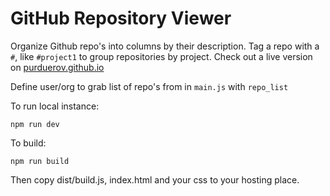# GitHub Repository Viewer
Organize Github repo's into columns by their description. Tag a repo with a `#`,
like `#project1` to group repositories by project. Check out a live version on
[purduerov.github.io](https://purduerov.github.io)

Define user/org to grab list of repo's from in `main.js` with `repo_list`

To run local instance:
```
npm run dev
```

To build:
```
npm run build
```
Then copy dist/build.js, index.html and your css to your hosting place.
